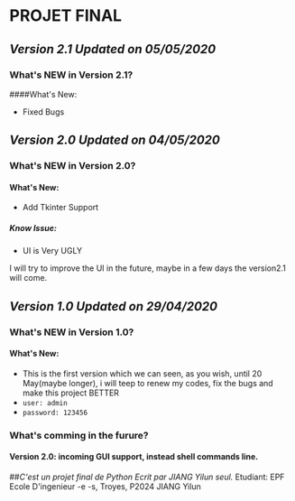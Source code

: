# PROJET FINAL
## ***Version 2.1 Updated on 05/05/2020***
### What's NEW in Version 2.1?
####What's New:
 - Fixed Bugs
## ***Version 2.0 Updated on 04/05/2020***
### What's NEW in Version 2.0?
#### What's New:
 - Add Tkinter Support
##### Know Issue:
 - UI is Very UGLY

I will try to improve the UI in the future, maybe in a few days the version2.1 will come.

## ***Version 1.0 Updated on 29/04/2020***
### What's NEW in Version 1.0?
#### What's New:
 - This is the first version which we can seen, as you wish, until 20 May(maybe longer), i will teep to renew my codes, fix the bugs and make this project BETTER
 - `user: admin`
 - `password: 123456`

### What's comming in the furure?
#### Version 2.0: incoming GUI support, instead shell commands line.

##*C'est un projet final de Python Ecrit par JIANG Yilun seul.*
Etudiant: EPF Ecole D'ingenieur -e -s, Troyes, P2024 JIANG Yilun